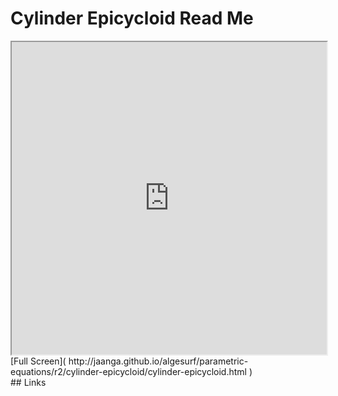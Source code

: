 Cylinder Epicycloid Read Me
===

<iframe src='http://jaanga.github.io/algesurf/parametric-equations/r2/cylinder-epicycloid/cylinder-epicycloid.html' width=100% height=500px >
There is an `iframe` here. It is not visible when viewed on github.com/algesurf. To view, please see 'Project Links' below.
</iframe>
[Full Screen]( http://jaanga.github.io/algesurf/parametric-equations/r2/cylinder-epicycloid/cylinder-epicycloid.html )
<br>
## Links 
<http://www.3d-meier.de/tut3/Seite151.html>  
